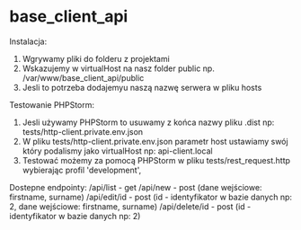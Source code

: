 # base_client_api

Instalacja:
1. Wgrywamy pliki do folderu z projektami
2. Wskazujemy w virtualHost na nasz folder public np. /var/www/base_client_api/public
3. Jesli to potrzeba dodajemyu naszą nazwę serwera w pliku hosts

Testowanie PHPStorm:
1. Jesli używamy PHPStorm to usuwamy z końca nazwy pliku .dist np: tests/http-client.private.env.json
2. W pliku tests/http-client.private.env.json parametr host ustawiamy swój który podalismy jako virtualHost np: api-client.local
3. Testować możemy za pomocą PHPStorm w pliku tests/rest_request.http wybierając profil 'development', 

Dostepne endpointy:
/api/list - get
/api/new - post (dane wejściowe: firstname, surname)
/api/edit/id - post (id - identyfikator w bazie danych np: 2, dane wejściowe: firstname, surname)
/api/delete/id - post (id - identyfikator w bazie danych np: 2)

